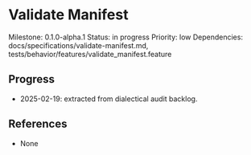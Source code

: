 # Validate Manifest
Milestone: 0.1.0-alpha.1
Status: in progress
Priority: low
Dependencies: docs/specifications/validate-manifest.md, tests/behavior/features/validate_manifest.feature

## Progress
- 2025-02-19: extracted from dialectical audit backlog.

## References
- None
